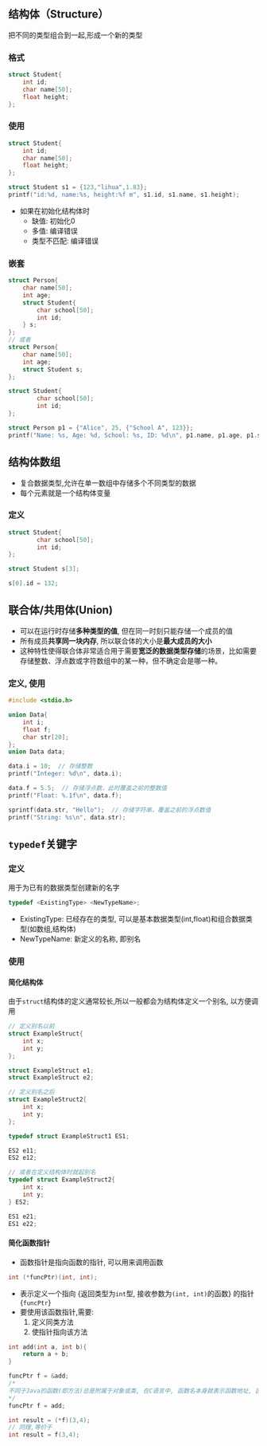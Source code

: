 ## 结构体（Structure）
把不同的类型组合到一起,形成一个新的类型
### 格式
```c
struct Student{
	int id;
	char name[50];
	float height;
};
```
### 使用
```c
struct Student{
	int id;
	char name[50];
	float height;
};

struct Student s1 = {123,"lihua",1.83};
printf("id:%d, name:%s, height:%f m", s1.id, s1.name, s1.height);
```
- 如果在初始化结构体时
	- 缺值: 初始化0
	- 多值: 编译错误
	- 类型不匹配: 编译错误
### 嵌套
```c
struct Person{
	char name[50];
	int age;
	struct Student{
		char school[50];
		int id;
	} s;
};
// 或者
struct Person{
	char name[50];
	int age;
	struct Student s;
};

struct Student{
		char school[50];
		int id;
};

struct Person p1 = {"Alice", 25, {"School A", 123}}; 
printf("Name: %s, Age: %d, School: %s, ID: %d\n", p1.name, p1.age, p1.s.school, p1.s.id); 
```

## 结构体数组
- 复合数据类型,允许在单一数组中存储多个不同类型的数据
- 每个元素就是一个结构体变量
### 定义
```c
struct Student{
		char school[50];
		int id;
};

struct Student s[3];

s[0].id = 132;
```
## 联合体/共用体(Union)
- 可以在运行时存储**多种类型的值**, 但在同一时刻只能存储一个成员的值
- 所有成员**共享同一块内存**, 所以联合体的大小是**最大成员的大小**
- 这种特性使得联合体非常适合用于需要**宽泛的数据类型存储**的场景，比如需要存储整数、浮点数或字符数组中的某一种，但不确定会是哪一种。
### 定义, 使用
```c
#include <stdio.h>

union Data{
    int i;
    float f;
    char str[20];
};
union Data data;

data.i = 10;  // 存储整数
printf("Integer: %d\n", data.i);

data.f = 5.5;  // 存储浮点数，此时覆盖之前的整数值
printf("Float: %.1f\n", data.f);

sprintf(data.str, "Hello");  // 存储字符串，覆盖之前的浮点数值
printf("String: %s\n", data.str);
```
## `typedef`关键字
### 定义
用于为已有的数据类型创建新的名字
```c
typedef <ExistingType> <NewTypeName>;
```
- ExistingType: 已经存在的类型, 可以是基本数据类型(int,float)和组合数据类型(如数组,结构体)
- NewTypeName: 新定义的名称, 即别名
### 使用
#### 简化结构体
由于`struct`结构体的定义通常较长,所以一般都会为结构体定义一个别名, 以方便调用
```c
// 定义别名以前
struct ExampleStruct{
	int x;
	int y;
};

struct ExampleStruct e1;
struct ExampleStruct e2;

// 定义别名之后
struct ExampleStruct2{
	int x;
	int y;
};

typedef struct ExampleStruct1 ES1;

ES2 e11;
ES2 e12;

// 或者在定义结构体时就起别名
typedef struct ExampleStruct2{
	int x;
	int y;
} ES2;

ES1 e21;
ES1 e22;

```
#### 简化函数指针
- 函数指针是指向函数的指针, 可以用来调用函数
```c
int (*funcPtr)(int, int);
```
- 表示定义一个指向 {返回类型为`int`型, 接收参数为`(int, int)`的函数} 的指针 {`funcPtr`}
- 要使用该函数指针,需要:
	1. 定义同类方法
	2. 使指针指向该方法
```c
int add(int a, int b){
	return a + b;
}

funcPtr f = &add;
/* 
不同于Java的函数(即方法)总是附属于对象或类, 在C语言中, 函数名本身就表示函数地址, 因此该语句也可以替换为:
*/
funcPtr f = add;

int result = (*f)(3,4);
// 同理,等价于
int result = f(3,4);
```